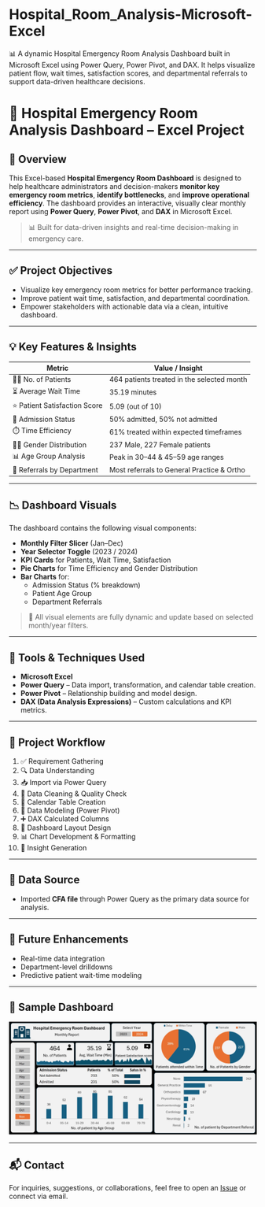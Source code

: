 # Hospital_Room_Analysis-Microsoft-Excel
📊 A dynamic Hospital Emergency Room Analysis Dashboard built in Microsoft Excel using Power Query, Power Pivot, and DAX. It helps visualize patient flow, wait times, satisfaction scores, and departmental referrals to support data-driven healthcare decisions.


# 🏥 Hospital Emergency Room Analysis Dashboard – Excel Project

## 📌 Overview

This Excel-based **Hospital Emergency Room Dashboard** is designed to help healthcare administrators and decision-makers **monitor key emergency room metrics**, **identify bottlenecks**, and **improve operational efficiency**. The dashboard provides an interactive, visually clear monthly report using **Power Query**, **Power Pivot**, and **DAX** in Microsoft Excel.

> 📊 Built for data-driven insights and real-time decision-making in emergency care.

---

## ✅ Project Objectives

- Visualize key emergency room metrics for better performance tracking.
- Improve patient wait time, satisfaction, and departmental coordination.
- Empower stakeholders with actionable data via a clean, intuitive dashboard.

---

## 💡 Key Features & Insights

| Metric                        | Value / Insight                              |
|------------------------------|----------------------------------------------|
| 🧍‍♂️ No. of Patients            | 464 patients treated in the selected month   |
| ⏳ Average Wait Time           | 35.19 minutes                                |
| ⭐ Patient Satisfaction Score | 5.09 (out of 10)                              |
| 🏥 Admission Status           | 50% admitted, 50% not admitted               |
| ⏱️ Time Efficiency             | 61% treated within expected timeframes       |
| 👨‍⚕️ Gender Distribution        | 237 Male, 227 Female patients                |
| 📊 Age Group Analysis         | Peak in 30–44 & 45–59 age ranges             |
| 🏬 Referrals by Department    | Most referrals to General Practice & Ortho   |

---

## 📉 Dashboard Visuals

The dashboard contains the following visual components:

- **Monthly Filter Slicer** (Jan–Dec)
- **Year Selector Toggle** (2023 / 2024)
- **KPI Cards** for Patients, Wait Time, Satisfaction
- **Pie Charts** for Time Efficiency and Gender Distribution
- **Bar Charts** for:
  - Admission Status (% breakdown)
  - Patient Age Group
  - Department Referrals

> 📌 All visual elements are fully dynamic and update based on selected month/year filters.

---

## 🧰 Tools & Techniques Used

- **Microsoft Excel**
- **Power Query** – Data import, transformation, and calendar table creation.
- **Power Pivot** – Relationship building and model design.
- **DAX (Data Analysis Expressions)** – Custom calculations and KPI metrics.

---

## 🔁 Project Workflow

1. ✅ Requirement Gathering  
2. 🔍 Data Understanding  
3. 📥 Import via Power Query  
4. 🧹 Data Cleaning & Quality Check  
5. 📅 Calendar Table Creation  
6. 🔗 Data Modeling (Power Pivot)  
7. ➕ DAX Calculated Columns  
8. 🧱 Dashboard Layout Design  
9. 📊 Chart Development & Formatting  
10. 🔎 Insight Generation  

---

## 📂 Data Source

- Imported **CFA file** through Power Query as the primary data source for analysis.

---

## 🔧 Future Enhancements

- Real-time data integration
- Department-level drilldowns
- Predictive patient wait-time modeling

---

## 📸 Sample Dashboard

![Hospital Emergency Room Dashboard](https://github.com/Harshalpatil9767/Hospital_Room_Analysis-Microsoft-Excel/blob/33349167bdd6c4cd2d27ccd6c5eb10aead480a60/Hospital%20Dashboard%20Final%20.jpg)

---

## 📬 Contact

For inquiries, suggestions, or collaborations, feel free to open an [Issue](#) or connect via email.
